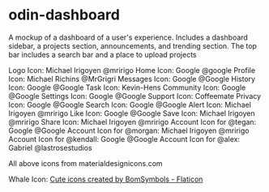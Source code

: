 # odin-dashboard

A mockup of a dashboard of a user's experience.  Includes a dashboard sidebar, a projects section, announcements, and trending section.  The top bar includes a search bar and a place to upload projects

Logo Icon: Michael Irigoyen @mririgo 
Home Icon: Google @google
Profile Icon: Michael Richins @MrGrigri
Messages Icon: Google @Google
History Icon: Google @Google
Task Icon: Kevin-Hens
Community Icon: Google @Google
Settings Icon: Google @Google
Support Icon: Coffeemate
Privacy Icon: Google @Google
Search Icon: Google @Google
Alert Icon: Michael Irigoyen @mririgo
Like Icon: Google @Google
Save Icon: Michael Irigoyen @mririgo
Share Icon: Michael Irigoyen @mririgo
Account Icon for @tegan: Google @Google
Account Icon for @morgan: Michael Irigoyen @mririgo
Account Icon for @kendall: Google @Google
Account Icon for @alex: Gabriel @lastrosestudios


All above icons from materialdesignicons.com

Whale Icon: <a href="https://www.flaticon.com/free-icons/cute" title="cute icons">Cute icons created by BomSymbols - Flaticon</a>